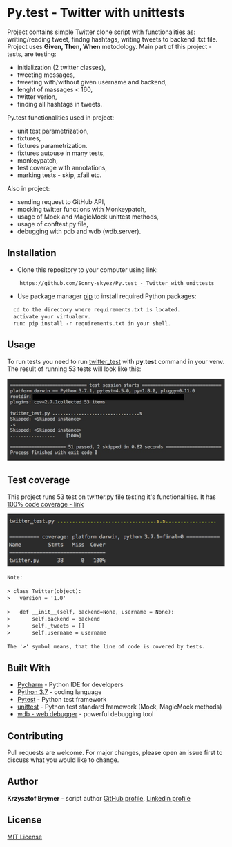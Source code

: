 # Py.test - Twitter with unittests

Project contains simple Twitter clone script with functionalities as: writing/reading tweet, findng hashtags,
writing tweets to backend .txt file. Project uses **Given, Then, When** metodology.
Main part of this project - tests, are testing:

- initialization (2 twitter classes),
- tweeting messages,
- tweeting with/without given username and backend,
- lenght of massages < 160,
- twitter verion,
- finding all hashtags in tweets.

Py.test functionalities used in project:

- unit test parametrization,
- fixtures,
- fixtures parametrization.
- fixtures autouse in many tests,
- monkeypatch,
- test coverage with annotations,
- marking tests - skip, xfail etc.


Also in project:
- sending request to GitHub API,
- mocking twitter functions with Monkeypatch,
- usage of Mock and MagicMock unittest methods,
- usage of conftest.py file,
- debugging with pdb and wdb (wdb.server).

## Installation

- Clone this repository to your computer using link:

```
    https://github.com/Sonny-skyez/Py.test_-_Twitter_with_unittests
```

- Use package manager [pip](https://pypi.org/project/pip/) to install required Python packages:

```
  cd to the directory where requirements.txt is located.
  activate your virtualenv.
  run: pip install -r requirements.txt in your shell.
```
## Usage

To run tests you need to run [twitter_test](https://github.com/Sonny-skyez/Py.test_-_Twitter_with_unittests/blob/master/twitter_test.py) with **py.test** command in your venv.
The result of running 53 tests will look like this:

![alt text](https://github.com/Sonny-skyez/Py.test_-_Twitter_with_unittests/blob/master/tests_session.jpg?raw=true)

## Test coverage

This project runs 53 test on twitter.py file testing it's functionalities. It has [100% code coverage - link](https://github.com/Sonny-skyez/Py.test_-_Twitter_with_unittests/blob/master/twitter.py%2Ccover)

![alt text](https://github.com/Sonny-skyez/Py.test_-_Twitter_with_unittests/blob/master/coverage.jpg?raw=true)

```
Note:

> class Twitter(object):
>   version = '1.0'
  
>   def __init__(self, backend=None, username = None):
>       self.backend = backend
>       self._tweets = []
>       self.username = username

The '>' symbol means, that the line of code is covered by tests.
```



## Built With

- [Pycharm](https://www.jetbrains.com/pycharm/) - Python IDE for developers
- [Python 3.7](https://www.python.org/downloads/release/python-370/) - coding language
- [Pytest](https://docs.pytest.org/en/latest/) - Python test framework
- [unittest](https://docs.python.org/3/library/unittest.html) - Python test standard framework (Mock, MagicMock methods)
- [wdb - web debugger](https://github.com/Kozea/wdb) - powerful debugging tool

## Contributing

Pull requests are welcome. For major changes, please open an issue first to discuss what you would like to change.

## Author

**Krzysztof Brymer** - script author [GitHub profile](https://github.com/Sonny-skyez), [Linkedin profile](https://www.linkedin.com/in/krzysztof-brymer/)

## License

[MIT License](https://choosealicense.com/licenses/mit/)
